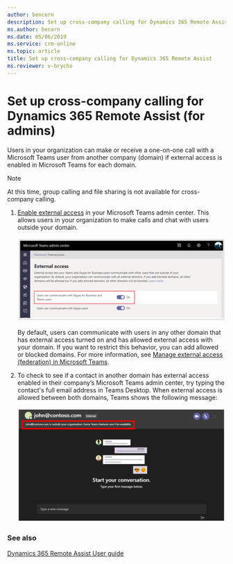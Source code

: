 ```yaml
---
author: bencorn
description: Set up cross-company calling for Dynamics 365 Remote Assist by enabling external access in Microsoft Teams Admin Center.
ms.author: becorn
ms.date: 05/06/2019
ms.service: crm-online
ms.topic: article
title: Set up cross-company calling for Dynamics 365 Remote Assist
ms.reviewer: v-brycho
---
```


# Set up cross-company calling for Dynamics 365 Remote Assist (for admins)

Users in your organization can make or receive a one-on-one call with a Microsoft Teams user from another company (domain) if external access is enabled in Microsoft Teams for each domain. 

> [!NOTE]
> At this time, group calling and file sharing is not available for cross-company calling.

1.	[Enable external access](https://docs.microsoft.com/microsoftteams/manage-external-access) in your Microsoft Teams admin center. This allows users in your organization to make calls and chat with users outside your domain.

    ![Enable external access](media/enable-external-access.PNG "Enable external access")
 
    By default, users can communicate with users in any other domain that has external access turned on and has allowed external access with your domain. If you want to restrict this behavior, you can add allowed or blocked domains. For more information, 
see [Manage external access (federation) in Microsoft Teams](https://docs.microsoft.com/microsoftteams/manage-external-access).

2.	To check to see if a contact in another domain has external access enabled in their company’s Microsoft Teams admin center, try typing the contact's full email address in Teams Desktop. When external access is allowed between both domains, Teams shows the following message:

    ![Confirmation message](media/access-enabled-confirmation.PNG "Confirmation message")
 
### See also

[Dynamics 365 Remote Assist User guide](https://docs.microsoft.com/dynamics365/mixed-reality/remote-assist/user-guide#make-and-receive-calls)
